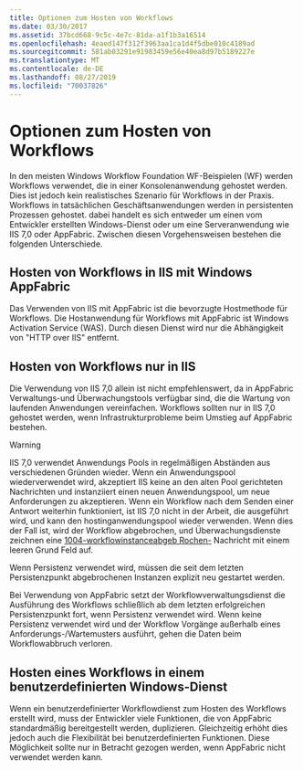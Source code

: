 ```yaml
---
title: Optionen zum Hosten von Workflows
ms.date: 03/30/2017
ms.assetid: 37bcd668-9c5c-4e7c-81da-a1f1b3a16514
ms.openlocfilehash: 4eaed147f312f3963aa1ca1d4f5dbe010c4189ad
ms.sourcegitcommit: 581ab03291e91983459e56e40ea8d97b5189227e
ms.translationtype: MT
ms.contentlocale: de-DE
ms.lasthandoff: 08/27/2019
ms.locfileid: "70037826"
---
```

# <a name="workflow-hosting-options"></a>Optionen zum Hosten von Workflows
In den meisten Windows Workflow Foundation WF-Beispielen (WF) werden Workflows verwendet, die in einer Konsolenanwendung gehostet werden. Dies ist jedoch kein realistisches Szenario für Workflows in der Praxis. Workflows in tatsächlichen Geschäftsanwendungen werden in persistenten Prozessen gehostet. dabei handelt es sich entweder um einen vom Entwickler erstellten Windows-Dienst oder um eine Serveranwendung wie IIS 7,0 oder AppFabric. Zwischen diesen Vorgehensweisen bestehen die folgenden Unterschiede.

## <a name="hosting-workflows-in-iis-with-windows-appfabric"></a>Hosten von Workflows in IIS mit Windows AppFabric

Das Verwenden von IIS mit AppFabric ist die bevorzugte Hostmethode für Workflows. Die Hostanwendung für Workflows mit AppFabric ist Windows Activation Service (WAS). Durch diesen Dienst wird nur die Abhängigkeit von "HTTP over IIS" entfernt.

## <a name="hosting-workflows-in-iis-alone"></a>Hosten von Workflows nur in IIS

Die Verwendung von IIS 7,0 allein ist nicht empfehlenswert, da in AppFabric Verwaltungs-und Überwachungstools verfügbar sind, die die Wartung von laufenden Anwendungen vereinfachen. Workflows sollten nur in IIS 7,0 gehostet werden, wenn Infrastrukturprobleme beim Umstieg auf AppFabric bestehen.

> [!WARNING]
> IIS 7,0 verwendet Anwendungs Pools in regelmäßigen Abständen aus verschiedenen Gründen wieder. Wenn ein Anwendungspool wiederverwendet wird, akzeptiert IIS keine an den alten Pool gerichteten Nachrichten und instanziiert einen neuen Anwendungspool, um neue Anforderungen zu akzeptieren. Wenn ein Workflow nach dem Senden einer Antwort weiterhin funktioniert, ist IIS 7,0 nicht in der Arbeit, die ausgeführt wird, und kann den hostinganwendungspool wieder verwenden. Wenn dies der Fall ist, wird der Workflow abgebrochen, und Überwachungsdienste zeichnen eine [1004-workflowinstanceabgeb Rochen-](1004-workflowinstanceaborted.md) Nachricht mit einem leeren Grund Feld auf.
>
> Wenn Persistenz verwendet wird, müssen die seit dem letzten Persistenzpunkt abgebrochenen Instanzen explizit neu gestartet werden.
>
> Bei Verwendung von AppFabric setzt der Workflowverwaltungsdienst die Ausführung des Workflows schließlich ab dem letzten erfolgreichen Persistenzpunkt fort, wenn Persistenz verwendet wird. Wenn keine Persistenz verwendet wird und der Workflow Vorgänge außerhalb eines Anforderungs-/Wartemusters ausführt, gehen die Daten beim Workflowabbruch verloren.

## <a name="hosting-a-workflow-in-a-custom-windows-service"></a>Hosten eines Workflows in einem benutzerdefinierten Windows-Dienst

Wenn ein benutzerdefinierter Workflowdienst zum Hosten des Workflows erstellt wird, muss der Entwickler viele Funktionen, die von AppFabric standardmäßig bereitgestellt werden, duplizieren. Gleichzeitig erhöht dies jedoch auch die Flexibilität bei benutzerdefinierten Funktionen. Diese Möglichkeit sollte nur in Betracht gezogen werden, wenn AppFabric nicht verwendet werden kann.
